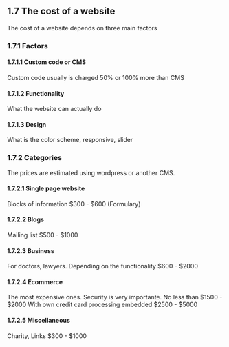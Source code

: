 ## 1.7 The cost of a website

The cost of a website depends on three main factors

### 1.7.1 Factors

#### 1.7.1.1 Custom code or CMS

Custom code usually is charged 50% or 100% more than CMS

#### 1.7.1.2 Functionality

What the website can actually do

#### 1.7.1.3 Design

What is the color scheme, responsive, slider

### 1.7.2 Categories

The prices are estimated using wordpress or another CMS.

#### 1.7.2.1 Single page website

Blocks of information \$300 - \$600 (Formulary)

#### 1.7.2.2 Blogs

Mailing list \$500 - \$1000

#### 1.7.2.3 Business

For doctors, lawyers. Depending on the functionality \$600 - \$2000

#### 1.7.2.4 Ecommerce

The most expensive ones. Security is very importante. No less than
\$1500 - \$2000 With own credit card processing embedded \$2500 - \$5000

#### 1.7.2.5 Miscellaneous

Charity, Links \$300 - \$1000

